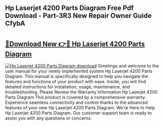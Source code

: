 ## Hp Laserjet 4200 Parts Diagram Free Pdf Download - Part-3R3 New Repair Owner Guide CfybA

# <h2><a href="http://dfh5xxa.blite.top/?on=Hp+Laserjet+4200+Parts+Diagram">🔗Download New 👉🔴 Hp Laserjet 4200 Parts Diagram</a></h2>

[![Hp Laserjet 4200 Parts Diagram download](https://i.imgur.com/lujVjoI.png)](http://dfh5xxa.blite.top/?on=Hp+Laserjet+4200+Parts+Diagram)
Greetings and welcome to the user manual for your newly implemented system Hp Laserjet 4200 Parts Diagram. This manual is specifically designed to help you navigate the features and functions of your product with ease. Inside, you will find detailed instructions for installation, usage, maintenance, and troubleshooting. Please Review the Warranty Information Hp Laserjet 4200 Parts Diagram This product is covered by a comprehensive warranty. Experience seamless connectivity and control thanks to the advanced features of your new Hp Laserjet 4200 Parts Diagram. We're Here to Help Hp Laserjet 4200 Parts Diagram. Our customer support team is ready to assist you with any questions or concerns.
